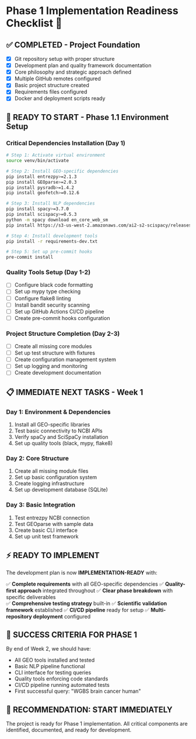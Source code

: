 # Phase 1 Implementation Readiness Checklist 🚀

## ✅ **COMPLETED - Project Foundation**
- [x] Git repository setup with proper structure
- [x] Development plan and quality framework documentation
- [x] Core philosophy and strategic approach defined
- [x] Multiple GitHub remotes configured
- [x] Basic project structure created
- [x] Requirements files configured
- [x] Docker and deployment scripts ready

## 🔄 **READY TO START - Phase 1.1 Environment Setup**

### **Critical Dependencies Installation** (Day 1)
```bash
# Step 1: Activate virtual environment
source venv/bin/activate

# Step 2: Install GEO-specific dependencies
pip install entrezpy>=2.1.3
pip install GEOparse>=2.0.3  
pip install pysradb>=1.4.2
pip install geofetch>=0.12.6

# Step 3: Install NLP dependencies
pip install spacy>=3.7.0
pip install scispacy>=0.5.3
python -m spacy download en_core_web_sm
pip install https://s3-us-west-2.amazonaws.com/ai2-s2-scispacy/releases/v0.5.3/en_core_sci_sm-0.5.3.tar.gz

# Step 4: Install development tools
pip install -r requirements-dev.txt

# Step 5: Set up pre-commit hooks
pre-commit install
```

### **Quality Tools Setup** (Day 1-2)
- [ ] Configure black code formatting
- [ ] Set up mypy type checking
- [ ] Configure flake8 linting
- [ ] Install bandit security scanning
- [ ] Set up GitHub Actions CI/CD pipeline
- [ ] Create pre-commit hooks configuration

### **Project Structure Completion** (Day 2-3)
- [ ] Create all missing core modules
- [ ] Set up test structure with fixtures
- [ ] Create configuration management system
- [ ] Set up logging and monitoring
- [ ] Create development documentation

## 📋 **IMMEDIATE NEXT TASKS - Week 1**

### **Day 1: Environment & Dependencies**
1. Install all GEO-specific libraries
2. Test basic connectivity to NCBI APIs
3. Verify spaCy and SciSpaCy installation
4. Set up quality tools (black, mypy, flake8)

### **Day 2: Core Structure**
1. Create all missing module files
2. Set up basic configuration system
3. Create logging infrastructure
4. Set up development database (SQLite)

### **Day 3: Basic Integration**
1. Test entrezpy NCBI connection
2. Test GEOparse with sample data
3. Create basic CLI interface
4. Set up unit test framework

## ⚡ **READY TO IMPLEMENT**

The development plan is now **IMPLEMENTATION-READY** with:

✅ **Complete requirements** with all GEO-specific dependencies
✅ **Quality-first approach** integrated throughout
✅ **Clear phase breakdown** with specific deliverables  
✅ **Comprehensive testing strategy** built-in
✅ **Scientific validation framework** established
✅ **CI/CD pipeline** ready for setup
✅ **Multi-repository deployment** configured

## 🎯 **SUCCESS CRITERIA FOR PHASE 1**

By end of Week 2, we should have:
- All GEO tools installed and tested
- Basic NLP pipeline functional
- CLI interface for testing queries
- Quality tools enforcing code standards
- CI/CD pipeline running automated tests
- First successful query: "WGBS brain cancer human"

## 🚀 **RECOMMENDATION: START IMMEDIATELY**

The project is ready for Phase 1 implementation. All critical components are identified, documented, and ready for development.
